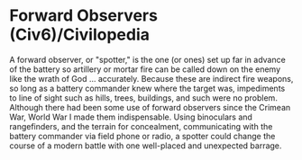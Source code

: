 # Forward Observers (Civ6)/Civilopedia

A forward observer, or "spotter," is the one (or ones) set up far in advance of the battery so artillery or mortar fire can be called down on the enemy like the wrath of God ... accurately. Because these are indirect fire weapons, so long as a battery commander knew where the target was, impediments to line of sight such as hills, trees, buildings, and such were no problem. Although there had been some use of forward observers since the Crimean War, World War I made them indispensable. Using binoculars and rangefinders, and the terrain for concealment, communicating with the battery commander via field phone or radio, a spotter could change the course of a modern battle with one well-placed and unexpected barrage.